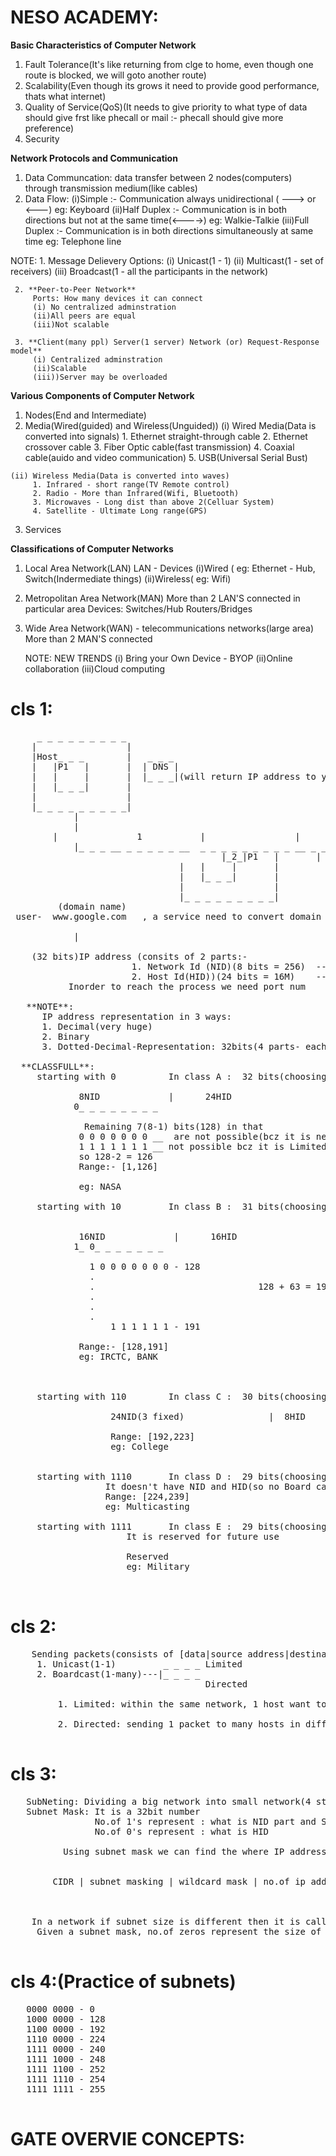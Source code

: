 # NESO ACADEMY:
**Basic Characteristics of Computer Network**
  1. Fault Tolerance(It's like returning from clge to home, even though one route is blocked, we will goto another route)
  2. Scalability(Even though its grows it need to provide good performance, thats what internet) 
  3. Quality of Service(QoS)(It needs to give priority to what type of data should give frst like phecall or mail :- phecall should give more preference)
  4. Security

**Network Protocols and Communication**
  1. Data Communcation: data transfer between 2 nodes(computers) through transmission medium(like cables)
  2. Data Flow: 
      (i)Simple :- Communication always unidirectional ( ---> or <---) eg: Keyboard
      (ii)Half Duplex :- Communication is in both directions but not at the same time(<---->)  eg: Walkie-Talkie
      (iii)Full Duplex :- Communication is in both directions simultaneously at same time eg: Telephone line
      
   NOTE:
     1. Message Delievery Options:
        (i) Unicast(1 - 1)
        (ii) Multicast(1 - set of receivers)
        (iii) Broadcast(1 - all the participants in the network)
  
     2. **Peer-to-Peer Network**
         Ports: How many devices it can connect
         (i) No centralized adminstration
         (ii)All peers are equal
         (iii)Not scalable
         
     3. **Client(many ppl) Server(1 server) Network (or) Request-Response model**
         (i) Centralized adminstration
         (ii)Scalable
         (iii))Server may be overloaded
   
**Various Components of Computer Network**
  1. Nodes(End and Intermediate)
  2. Media(Wired(guided) and Wireless(Unguided))
     (i) Wired Media(Data is converted into signals)
         1. Ethernet straight-through cable
         2. Ethernet crossover cable
         3. Fiber Optic cable(fast transmission)
         4. Coaxial cable(auido and video communication)
         5. USB(Universal Serial Bust)
         
    (ii) Wireless Media(Data is converted into waves)
         1. Infrared - short range(TV Remote control)
         2. Radio - More than Infrared(Wifi, Bluetooth)
         3. Microwaves - Long dist than above 2(Celluar System)
         4. Satellite - Ultimate Long range(GPS)
  3. Services
    
**Classifications of Computer Networks**
  1. Local Area Network(LAN)
     LAN - Devices
      (i)Wired ( eg: Ethernet - Hub, Switch(Indermediate things)
      (ii)Wireless( eg: Wifi)
  2. Metropolitan Area Network(MAN)
     More than 2 LAN'S connected in particular area
     Devices: Switches/Hub
              Routers/Bridges
  3. Wide Area Network(WAN) - telecommunications networks(large area)
     More than 2 MAN'S connected
     
     NOTE: NEW TRENDS
     (i) Bring your Own Device - BYOP
     (ii)Online collaboration
     (iii)Cloud computing
# cls 1:
  <pre>
     _ _ _ _ _ _ _ _ _                                          1. domain req need to reach Destination network
    |                 |                                         2. After this it need to reach host
    |Host_ _ _        |   _ _ _                                 3. Destination process
    |   |P1   |       |  | DNS |
    |   |     |       |  |_ _ _|(will return IP address to you) initally
    |   |_ _ _|       |
    |                 |
    |_ _ _ _ _ _ _ _ _|  
            |                                                     Google Networks
            |                                                 _ _ _ _ _ _ _ _ _
	    |				1		    |                 |
            |_ _ _ __ _ _ _ _ _ __  _ _	_ _ _ _ _ _ _ __ _ _|Host_ _ _        |
            						    |_2_|P1   |       |
							    |   |     |       |
							    |   |_ _ _|       |
							    |                 |
							    |_ _ _ _ _ _ _ _ _|  
         (domain name)	
 user-  www.google.com   , a service need to convert domain name into nums(which is IPaddress)
            
            |
            
    (32 bits)IP address (consits of 2 parts:- 
                       1. Network Id (NID)(8 bits = 256)  --|__ This type won't be sufficient for today so we will go for "CLASSFULL"
                       2. Host Id(HID))(24 bits = 16M)    --|
           Inorder to reach the process we need port num            
  
   **NOTE**:
      IP address representation in 3 ways:
      1. Decimal(very huge)
      2. Binary
      3. Dotted-Decimal-Representation: 32bits(4 parts- each having 8 bits) 
               
  **CLASSFULL**:
	 starting with 0	      In class A :  32 bits(choosing 1) - remaining (2^31 IP address possible)
	 
			 8NID             |      24HID
			0_ _ _ _ _ _ _ _ 
			  
			  Remaining 7(8-1) bits(128) in that
			 0 0 0 0 0 0 0 __  are not possible(bcz it is network ip address)
			 1 1 1 1 1 1 1 __ not possible bcz it is Limited board cast address     
			 so 128-2 = 126
			 Range:- [1,126]
			 
			 eg: NASA
	     
	 starting with 10	      In class B :  31 bits(choosing 1) - remaining (2^30 IP address possible)
	 
	 
			 16NID             |      16HID
			1_ 0_ _ _ _ _ _ _ 
					  
			   1 0 0 0 0 0 0 0 - 128
			   .
			   .                               128 + 63 = 191 
			   .
			   .
			   .
			       1 1 1 1 1 1 - 191 
					 
			 Range:- [128,191]
			 eg: IRCTC, BANK
	 
	 
	 
	 starting with 110	      In class C :  30 bits(choosing 1) - remaining (2^29 IP address possible)
	 
	               24NID(3 fixed)                |  8HID
	               
	               Range: [192,223]
	               eg: College
	               
	 
	 starting with 1110	      In class D :  29 bits(choosing 1) - remaining (2^28 IP address possible)
	              It doesn't have NID and HID(so no Board cast is possible)
	              Range: [224,239]
	              eg: Multicasting
	              
	 starting with 1111	      In class E :  29 bits(choosing 1) - remaining (2^28 IP address possible)
                      It is reserved for future use  
  
                      Reserved
                      eg: Military
                      
  </pre>
# cls 2:
   <pre>
    Sending packets(consists of [data|source address|destination] address) from 1 host to another is called casting. It is 2 types
     1. Unicast(1-1)         _ _ _ _ Limited
     2. Boardcast(1-many)---|_ _ _ _ 
                                     Directed
                             
         1. Limited: within the same network, 1 host want to send many hosts (by using limited if you send 1host it will reach to entire hosts by: [data|source code|255.255.255.255|]
          
         2. Directed: sending 1 packet to many hosts in diff network([data|source address|NID.255.255.255])
   </pre>
   
# cls 3:
   <pre>
   SubNeting: Dividing a big network into small network(4 steps required to reach process but adv is more
   Subnet Mask: It is a 32bit number
                No.of 1's represent : what is NID part and SID part
                No.of 0's represent : what is HID
                
          Using subnet mask we can find the where IP address network belongs to(SM & IP = NID)
          
          
        CIDR | subnet masking | wildcard mask | no.of ip address
    
    
    
    In a network if subnet size is different then it is called Variable Length Subnet Masking(VLSM)
     Given a subnet mask, no.of zeros represent the size of network 
   </pre> 

# cls 4:(Practice of subnets)
   <pre>
   0000 0000 - 0
   1000 0000 - 128
   1100 0000 - 192
   1110 0000 - 224
   1111 0000 - 240
   1111 1000 - 248
   1111 1100 - 252
   1111 1110 - 254
   1111 1111 - 255
   </pre>
   
   
   
# GATE OVERVIE CONCEPTS:
  
